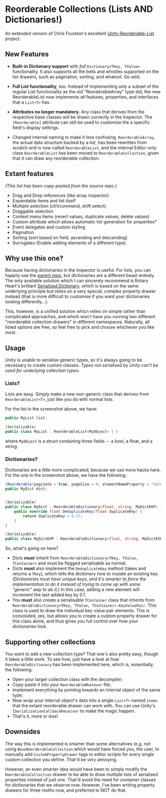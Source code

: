 # Reorderable Collections (Lists AND Dictionaries!)

An extended version of Chris Foulston's excellent [Unity-Reorderable-List](https://github.com/cfoulston/Unity-Reorderable-List) project.


<todo add new screenshot>



## New Features
* **Built-in Dictionary support** with _full_ `Dictionary<TKey, TValue>` functionality. It also supports all the bells and whistles supported on the list drawers, such as pagination, sorting, and whatnot. Go wild.
* **Full List functionality**, too. Instead of implementing only a subset of the regular List functionality as the old "ReorderableArray" type did, the new ReorderableList now implements _all_ features, properties, and interfaces that a `List<T>` has.
* **Attributes no longer mandatory.** Any class that derives from the respective base classes will be drawn correctly in the Inspector. The `[Reorderable]` attribute can still be used to customise the a specific field's display settings.

* Changed internal naming to make it less confusing. `ReorderableArray`, the actual data structure backed by a _list_, has been rewritten from scratch and is now called `ReorderableList`, and the internal Editor-only class `ReorderableList` has been moved to `ReorderableCollection`, given that it can draw any reorderable collection. 


## Extant features
_(This list has been copy-pasted from the source repo.)_

* Drag and Drop references (like array inspector)
* Expandable items and list itself
* Multiple selection (ctrl/command, shift select)
* Draggable selection
* Context menu items (revert values, duplicate values, delete values)
* Custom attribute which allows automatic list generation for properties*
* Event delegates and custom styling
* Pagination
* Sorting (sort based on field, ascending and descending)
* Surrogates (Enable adding elements of a different type)


## Why use this one?
Because having dictionaries in the Inspector is useful. For lists, you can happily use the [parent repo](https://github.com/cfoulston/Unity-Reorderable-List), but dictionaries are a different beast entirely. The only available solution which I can sincerely recommend is Rotary Heart's brilliant [Serialised Dictionary](https://assetstore.unity.com/packages/tools/utilities/serialized-dictionary-lite-110992), which is based on the same underlying principle but relies on a very special, complex property drawer instead (that is more difficult to customise if you want your dictionaries looking differently...).

This, however, is a unified solution whicn relies on simple rather than complicated approaches, and which won't have you running two different "reorderable collection drawers" in different namespaces. Naturally, all listed options are free, so feel free to pick and choose whichever you like most.

## Usage
Unity is unable to serialise generic types, so it's always going to be necessary to create custom classes.  _Types not serialised by Unity can't be used for underlying collection types._

### Lists?
Lists are easy. Simply make a new non-generic class that derives from `ReorderableList<T>`, just like you do with normal lists.

For the list in the screenshot above, we have:
```csharp
public MyList list;

[Serializable]
public class MyList : ReorderableList<MyObject> { }
```
where `MyObject` is a struct containing three fields -- a bool, a float, and a string.

### Dictionaries?
Dictionaries are a little more complicated, because we use more hacks here. For the one in the screenshot above, we have the following:

```csharp
[Reorderable(paginate = true, pageSize = 0, elementNameProperty = "Value")]
public MyDict dict;


[Serializable]
public class MyDict : ReorderableDictionary<float, string, MyDictKVP> {
    public override float DeduplicateKey(float duplicateKey) {
        return duplicateKey + 0.1f;
    }
}

[Serializable]
public class MyDictKVP : ReorderableDictionary<float, string, MyDictKVP>.KeyValuePair { }
```
So, what's going on here?
* Dicts **must** inherit from `ReorderableDictionary<TKey, TValue, TContainer>` and must be flagged serialisable as normal.
* Dicts **must** also implement the `DeduplicateKey` method (takes and returns a `TKey`), which tells the dictionary how to mutate an existing key. _(Dictionaries must have unique keys, and it's smarter to force the implementation to do it instead of trying to come up with some "generic" way to do it.)_ In this case, adding a new element will increment the last-added key by 0.1.
* You **must** also create a serialisable `TContainer` class that inherits from `ReorderableDictionary<TKey, TValue, TContainer>.KeyValuePair`. This class is used to draw the individual key-value pair elements. This is convoluted, yes, but allows you to create a custom property drawer for this class alone, and thus gives you full control over how your dictionaries look.

<todo add another example screenshot here>

## Supporting other collections
You want to add a new collection type? That one's also pretty easy, though it takes a little work. To see how, just have a look at how `ReorderableDictionary` has been implemented here, which is, essentially, the following:
* Open your target collection class with the decompiler;
* Copy-paste it into your `ReorderableWhatever` file;
* Implement everything by pointing towards an internal object of the same type;
* Now wrap your internal object's data into a single `List<T>` named `items` that the extant reorderable drawer can work with. You can use Unity's `ISerializationCallbackReceiver` to make the magic happen.
* That's it, more or less!

## Downsides
The way this is implemented is smarter than some alternatives (e.g. not using `BaseReorderableCollection` which would have forced you, the user, to manually add `CustomPropertyDrawer` tags to editor scripts for every single custom collection you define. That'd be _very_ annoying.

However, an even smarter idea would have been to simply modify the `ReorderableCollection` drawer to be able to draw multiple lists of serialised properties instead of just one. That'd avoid the need for container classes for dictionaries that we observe now. However, I've been writing property drawers for three moths now, and preferred to NOT do that.